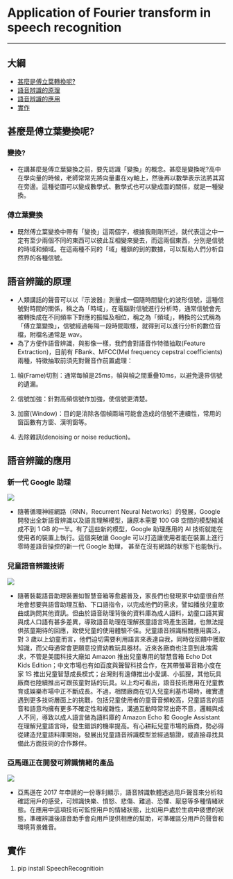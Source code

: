 # Application of Fourier transform in speech recognition
***

## 大綱
* [甚麼是傅立葉轉換呢?](#甚麼是傅立葉轉換呢?)
* [語音辨識的原理](#語音辨識的原理)
* [語音辨識的應用](#語音辨識的應用)
* [實作](#實作)

## 甚麼是傅立葉變換呢?

### 變換?
* 在講甚麼是傅立葉變換之前，要先認識「變換」的概念。甚麼是變換呢?高中在學向量的時候，老師常常先將向量畫在xy軸上，然後再以數學表示法將其寫在旁邊。這種從圖可以變成數學式、數學式也可以變成圖的關係，就是一種變換。

### 傅立葉變換
* 既然傅立葉變換中帶有「變換」這兩個字，根據我剛剛所述，就代表這之中一定有至少兩個不同的東西可以彼此互相變來變去，而這兩個東西，分別是信號的時域和頻域。在這兩種不同的「域」種鎖的到的數據，可以幫助人們分析自然界的各種信號。

## 語音辨識的原理
* 人類講話的聲音可以以『示波器』測量成一個隨時間變化的波形信號，這種信號對時間的關係，稱之為「時域」，在電腦對信號進行分析時，通常信號會先被轉換成在不同頻率下對應的振幅及相位，稱之為「頻域」，轉換的公式稱為「傅立葉變換」，信號經過每隔一段時間取樣，就得到可以進行分析的數位音檔，附檔名通常是 wav。
* 為了方便作語音辨識，與影像一樣，我們會對語音作特徵抽取(Feature Extraction)，目前有 FBank、MFCC(Mel frequency cepstral coefficients) 兩種，特徵抽取前須先對聲音作前置處理：
1. 幀(Frame)切割：通常每幀是25ms，幀與幀之間重疊10ms，以避免邊界信號的遺漏。

2. 信號加強：針對高頻信號作加強，使信號更清楚。

3. 加窗(Window)：目的是消除各個幀兩端可能會造成的信號不連續性，常用的窗函數有方窗、漢明窗等。

4. 去除雜訊(denoising or noise reduction)。

## 語音辨識的應用
### 新一代 Google 助理
![](https://img.technews.tw/wp-content/uploads/2019/01/08152618/google-624x367.jpg)
* 隨著循環神經網路（RNN，Recurrent Neural Networks）的發展，Google 開發出全新語音辨識以及語言理解模型，讓原本需要 100 GB 空間的模型縮減成不到 1 GB 的一半。有了這些新的模型，Google 助理應用的 AI 技術就能在使用者的裝置上執行。這個突破讓 Google 可以打造讓使用者能在裝置上進行零時差語音操控的新一代 Google 助理， 甚至在沒有網路的狀態下也能執行。

### 兒童語音辨識技術
![](https://img.technews.tw/wp-content/uploads/2019/02/01153503/shutterstock_741570274-624x351.jpg)
* 隨著裝載語音助理裝置如智慧音箱等愈趨普及，家長們也發現家中幼童很自然地會想要與語音助理互動、下口語指令，以完成他們的需求，譬如播放兒童歌曲或詢問其他資訊。但由於語音助理背後的資料庫為成人語料，幼童口語其實與成人口語有甚多差異，導致語音助理在理解孩童語言時產生困難，也無法提供孩童期待的回應，致使兒童的使用體驗不佳。兒童語音辨識相關應用廣泛，對 3 歲以上幼童而言，他們迫切需要利用語言來表達自我，同時從回饋中獲取知識，而父母通常會更願意投資幼教玩具器材。近來各廠商也注意到此塊需求，不管是美國科技大廠如 Amazon 推出兒童專用的智慧音箱 Echo Dot Kids Edition；中文市場也有如百度與聲智科技合作，在其帶螢幕音箱小度在家 1S 推出兒童智慧成長模式；台灣則有遠傳推出小愛講、小狐狸，其他玩具廠商也陸續推出可跟孩童對話的玩具。以上均可看出，語音技術應用在兒童教育或娛樂市場中正不斷成長。不過，相關廠商在切入兒童利基市場時，確實遭遇到更多技術層面上的挑戰，包括兒童使用者的童音音頻較高，兒童語言的語音和語意均擁有更多不確定性和複雜性，溝通互動時常常出奇不意，邏輯與成人不同，導致以成人語言做為語料庫的 Amazon Echo 和 Google Assistant 在理解兒童語言時，發生錯誤的機率提高。有心耕耘兒童市場的廠商，勢必得從建造兒童語料庫開始，發展出兒童語音辨識模型並經過驗證，或直接尋找具備此方面技術的合作夥伴。

### 亞馬遜正在開發可辨識情緒的產品
![](https://img.technews.tw/wp-content/uploads/2018/01/17202528/20180117202508-624x403.jpg)
* 亞馬遜在 2017 年申請的一份專利顯示，語音辨識軟體透過用戶聲音來分析和確認用戶的感受，可辨識快樂、憤怒、悲傷、難過、恐懼、厭惡等多種情緒狀態。在應用中這項技術可監控用戶的情緒狀態，比如用戶處於生病中疲憊的狀態，準確辨識後語音助手會向用戶提供相應的幫助，可準確區分用戶的聲音和環境背景雜音。

## 實作
1. pip install SpeechRecognitioin